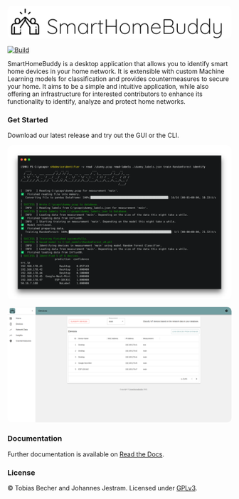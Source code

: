 <p align="center">
  <img src=".github/img//shb_long_bgW.jpg" alt="SmartHomeBuddy" style="border-radius:10px"/>
</p>

[![Build](https://github.com/jo-jstrm/SmartHomeBuddy/workflows/Build/badge.svg?branch=develop)](https://github.com/jo-jstrm/SmartHomeBuddy/actions/workflows/build.yml)

SmartHomeBuddy is a desktop application that allows you to identify smart home devices in your home network.
It is extensible with custom Machine Learning models for classification and provides countermeasures to secure your
home. It aims to be a simple and intuitive application, while also offering an infrastructure for interested
contributors to enhance its functionality to identify, analyze and protect home networks.

### Get Started

Download our latest release and try out the GUI or the CLI.

<p align="center">
  <img src=".github/img/cli_carbon_full.png" alt="SmartHomeBuddy_CLI" style="border-radius:10px"/>
</p>

<p align="center">
  <img src=".github/img/shb_devices_identified.png" alt="SmartHomeBuddy_GUI" style="border-radius:10px"/>
</p>

### Documentation

Further documentation is available on [Read the Docs](https://smarthomebuddy.readthedocs.io/).

### License

©️ Tobias Becher and Johannes Jestram. Licensed
under [GPLv3](https://github.com/jo-jstrm/SmartHomeBuddy/blob/main/LICENSE).